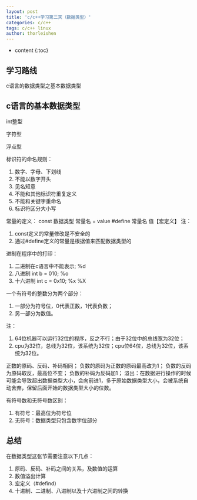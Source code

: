 ```yaml
---
layout: post
title: 'c/c++学习第二天（数据类型）'
categories: c/c++
tags: c/c++ linux
author: thorleishen
---
```


* content
{:toc}
## 学习路线
c语言的数据类型之基本数据类型

## c语言的基本数据类型
int整型

字符型

浮点型

标识符的命名规则：
1. 数字、字母、下划线
2. 不能以数字开头
3. 见名知意
4. 不能和其他标识符重复定义
5. 不能和关键字重命名
6. 标识符区分大小写

常量的定义：
const 数据类型 常量名 = value
\#define 常量名 值【宏定义】
注：
1. const定义的常量修改是不安全的
2. 通过#define定义的常量是根据值来匹配数据类型的

进制在程序中的打印：
1. 二进制在c语言中不能表示; %d
2. 八进制 int b = 010; %o
3. 十六进制 int c = 0x10; %x %X

一个有符号的整数分为两个部分：
1. 一部分为符号位，0代表正数，1代表负数；
2. 另一部分为数值。

注：
1. 64位机器可以运行32位的程序，反之不行；由于32位中的总线宽为32位；
2. cpu为32位，总线为32位，该系统为32位；cpu位64位，总线为32位，该系统为32位。

正数的原码、反码、补码相同；
负数的原码为正数的原码最高改为1；
负数的反码为原码取反，最高位不变；
负数的补码为反码加1；
溢出：在数据进行操作的时候可能会导致超出数据类型大小，会向前进1，多于原始数据类型大小，会被系统自动舍弃，保留后面开始的数据类型大小的位数。

有符号数和无符号数区别：
1. 有符号：最高位为符号位
2. 无符号：数据类型只包含数字位部分

## 总结
在数据类型这张节需要注意以下几点：
1. 原码、反码、补码之间的关系，及数值的运算
2. 数值溢出计算
3. 宏定义（#defind）
4. 十进制、二进制、八进制以及十六进制之间的转换
